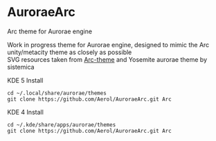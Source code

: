 # AuroraeArc
Arc theme for Aurorae engine

Work in progress theme for Aurorae engine, designed to mimic the Arc unity/metacity theme as closely as possible  
SVG resources taken from [Arc-theme](https://github.com/horst3180/Arc-theme) and Yosemite aurorae theme by sistemica

KDE 5 Install

    cd ~/.local/share/aurorae/themes
    git clone https://github.com/Aerol/AuroraeArc.git Arc


KDE 4 Install

    cd ~/.kde/share/apps/aurorae/themes
    git clone https://github.com/Aerol/AuroraeArc.git Arc
